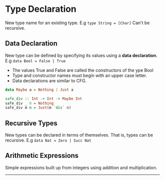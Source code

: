 # Type Declaration

New type name for an existing type. E.g `type String = [Char]`
Can't be recursive.

## Data Declaration

New type can be defined by specifying its values using a **data declaration**. E.g `data Bool = False | True`

* The values True and False are called the constructors of the ype Bool
* Type and constructor names must begin with an upper case letter.
* Data declarations are similar to CFG.

```haskell
data Maybe a = Nothing | Just a

safe_div :: Int -> Int -> Maybe Int
safe_div _ 0 = Nothing
safe_div m n = Just(m `div` n)
```

## Recursive Types

New types can be declared in terms of themselves. That is, types can be recursive. E.g `data Nat = Zero | Succ Nat`

## Arithmetic Expressions

Simple expressions built up from integers using addition and multiplication.

---